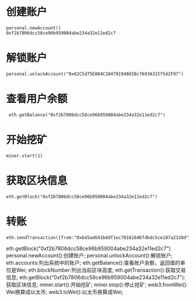# 创建账户
```
personal.newAccount()
0xf2b7806dcc58ce96b959004abe234a32e11ed2c7
```

# 解锁账户
```
personal.unlockAccount("0x62C5d75E084C18479194865Bc7693A315f542F97")
```

# 查看用户余额
```
 eth.getBalance("0xf2b7806dcc58ce96b959004abe234a32e11ed2c7")
```

# 开始挖矿
```
miner.start(1)
```

# 获取区块信息
```
eth.getBlock("0xf2b7806dcc58ce96b959004abe234a32e11ed2c7")
```

# 转账
```
eth.sendTransaction({from:"0x645ad641bddf1ec701616d6fdbdc5ce187a2328d",to:"0x826ed834fd268ae9564d9572231a98184e754e5a",value:web3.toWei(1230,"ether")})
```

eth.getBlock("0xf2b7806dcc58ce96b959004abe234a32e11ed2c7")
personal.newAccount():创建账户;
personal.unlockAccount():解锁账户;
eth.accounts:列出系统中的账户;
eth.getBalance():查看账户余额，返回值的单位是Wei;
eth.blockNumber:列出当前区块高度;
eth.getTransaction():获取交易信息;
eth.getBlock("0xf2b7806dcc58ce96b959004abe234a32e11ed2c7"):获取区块信息;
miner.start():开始挖矿;
miner.stop():停止挖矿;
web3.fromWei(): Wei换算成以太币;
web3.toWei():以太币换算成Wei;
